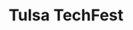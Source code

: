 ---
state: OK
region: Tulsa
title: Tulsa TechFest
event_url: https://grouplings.com/TulsaTechFest/2020/
start_date: 2020-05/15
cost: FREE
topics: [ cloud, microsoft, dotnet ]
---